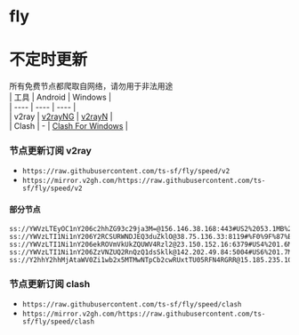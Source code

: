 # fly
# 不定时更新
所有免费节点都爬取自网络，请勿用于非法用途  
|  工具  | Android  | Windows  |  
|  ----  | ----   | ----  |  
| v2ray  | [v2rayNG](https://github.com/2dust/v2rayNG/releases) | [v2rayN](https://github.com/2dust/v2rayN/releases) |  
| Clash  | - | [Clash For Windows](https://github.com/2dust/clashN/releases) | 
  
### 节点更新订阅  v2ray
- `https://raw.githubusercontent.com/ts-sf/fly/speed/v2`  
- `https://mirror.v2gh.com/https://raw.githubusercontent.com/ts-sf/fly/speed/v2`  

#### 部分节点  
``` 
ss://YWVzLTEyOC1nY206c2hhZG93c29ja3M=@156.146.38.168:443#US2%2053.1MB%2Fs
ss://YWVzLTI1Ni1nY206Y2RCSURWNDJEQ3duZklO@38.75.136.33:8119#%F0%9F%87%BA%F0%9F%87%B8US%E7%BE%8E%E5%9B%BD%201.9MB%2Fs
ss://YWVzLTI1Ni1nY206ekROVmVkUkZQUWV4Rzl2@23.150.152.16:6379#US4%201.6MB%2Fs
ss://YWVzLTI1Ni1nY206ZzVNZUQ2RnQzQ1dsSklk@142.202.49.84:5004#US6%201.7MB%2Fs
ss://Y2hhY2hhMjAtaWV0Zi1wb2x5MTMwNTpCb2cwRUxtTU05RFN4RGRR@15.185.235.109:443#%F0%9F%87%A7%F0%9F%87%ADBH%E5%B7%B4%E6%9E%97%20301.5KB%2Fs
```
### 节点更新订阅  clash
- `https://raw.githubusercontent.com/ts-sf/fly/speed/clash`  
- `https://mirror.v2gh.com/https://raw.githubusercontent.com/ts-sf/fly/speed/clash`  


